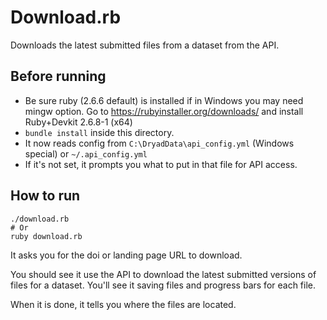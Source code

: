 # Download.rb
Downloads the latest submitted files from a dataset from the API.

## Before running
- Be sure ruby (2.6.6 default) is installed if in Windows you may need mingw option.
  Go to https://rubyinstaller.org/downloads/ and install Ruby+Devkit 2.6.8-1 (x64)
- `bundle install` inside this directory.
- It now reads config from `C:\DryadData\api_config.yml` (Windows special) or `~/.api_config.yml`
- If it's not set, it prompts you what to put in that file for API access.

## How to run

```shell
./download.rb
# Or
ruby download.rb
```

It asks you for the doi or landing page URL to download.

You should see it use the API to download the latest submitted versions of files
for a dataset.  You'll see it saving files and progress bars for each file.

When it is done, it tells you where the files are located.

